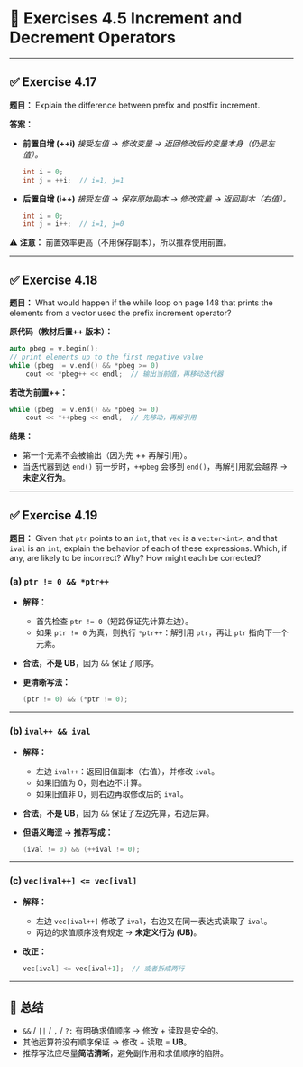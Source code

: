 # 📘 Exercises 4.5 Increment and Decrement Operators

---

## ✅ Exercise 4.17

**题目：**
Explain the difference between prefix and postfix increment.

**答案：**

* **前置自增 (++i)**
  *接受左值 → 修改变量 → 返回修改后的变量本身（仍是左值）。*

  ```cpp
  int i = 0;
  int j = ++i;  // i=1, j=1
  ```
* **后置自增 (i++)**
  *接受左值 → 保存原始副本 → 修改变量 → 返回副本（右值）。*

  ```cpp
  int i = 0;
  int j = i++;  // i=1, j=0
  ```

⚠️ **注意：** 前置效率更高（不用保存副本），所以推荐使用前置。

---

## ✅ Exercise 4.18

**题目：**
What would happen if the while loop on page 148 that prints the elements from a vector used the prefix increment operator?

**原代码（教材后置++ 版本）：**

```cpp
auto pbeg = v.begin();
// print elements up to the first negative value
while (pbeg != v.end() && *pbeg >= 0)
    cout << *pbeg++ << endl;  // 输出当前值，再移动迭代器
```

**若改为前置++：**

```cpp
while (pbeg != v.end() && *pbeg >= 0)
    cout << *++pbeg << endl;  // 先移动，再解引用
```

**结果：**

* 第一个元素不会被输出（因为先 ++ 再解引用）。
* 当迭代器到达 `end()` 前一步时，`++pbeg` 会移到 `end()`，再解引用就会越界 → **未定义行为**。

---

## ✅ Exercise 4.19

**题目：**
Given that `ptr` points to an `int`, that `vec` is a `vector<int>`, and that `ival` is an `int`, explain the behavior of each of these expressions. Which, if any, are likely to be incorrect? Why? How might each be corrected?

### (a) `ptr != 0 && *ptr++`

* **解释：**

  * 首先检查 `ptr != 0`（短路保证先计算左边）。
  * 如果 `ptr != 0` 为真，则执行 `*ptr++`：解引用 `ptr`，再让 `ptr` 指向下一个元素。
* **合法，不是 UB**，因为 `&&` 保证了顺序。
* **更清晰写法：**

  ```cpp
  (ptr != 0) && (*ptr != 0);
  ```

---

### (b) `ival++ && ival`

* **解释：**

  * 左边 `ival++`：返回旧值副本（右值），并修改 `ival`。
  * 如果旧值为 0，则右边不计算。
  * 如果旧值非 0，则右边再取修改后的 `ival`。
* **合法，不是 UB**，因为 `&&` 保证了左边先算，右边后算。
* **但语义晦涩 → 推荐写成：**

  ```cpp
  (ival != 0) && (++ival != 0);
  ```

---

### (c) `vec[ival++] <= vec[ival]`

* **解释：**

  * 左边 `vec[ival++]` 修改了 `ival`，右边又在同一表达式读取了 `ival`。
  * 两边的求值顺序没有规定 → **未定义行为 (UB)**。
* **改正：**

  ```cpp
  vec[ival] <= vec[ival+1];  // 或者拆成两行
  ```

---

## 🔑 总结

* `&&` / `||` / `,` / `?:` 有明确求值顺序 → 修改 + 读取是安全的。
* 其他运算符没有顺序保证 → 修改 + 读取 = **UB**。
* 推荐写法应尽量**简洁清晰**，避免副作用和求值顺序的陷阱。

